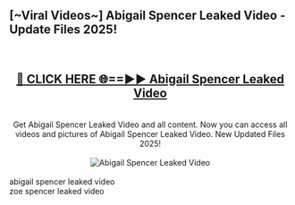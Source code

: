 <h2>[~Viral Videos~] Abigail Spencer Leaked Video - Update Files 2025!</h2>
<br>
<div align="center">
<h2><a href="https://betterlinks.top/A2PfLJ" rel="nofollow">🔴 CLICK HERE 🌐==►► Abigail Spencer Leaked Video</a></h2>
<br>
Get Abigail Spencer Leaked Video and all content. Now you can access all videos and pictures of Abigail Spencer Leaked Video. New Updated Files 2025!
<br>
<br>
<a href="https://betterlinks.top/A2PfLJ" rel="nofollow" data-target="animated-image.originalLink"><img src="https://i.ibb.co.com/WyWwxjT/player-gif2.gif" alt="Abigail Spencer Leaked Video" style="max-width: 100%; display: inline-block;" data-target="animated-image.originalImage"></a>
</div>
<br>
abigail spencer leaked video<br>
zoe spencer leaked video